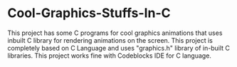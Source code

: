 # Cool-Graphics-Stuffs-In-C
This project has some C programs for cool graphics animations that uses inbuilt C library for rendering animations on the screen.
This project is completely based on C Language and uses "graphics.h" library of in-built C libraries. 
This project works fine with Codeblocks IDE for C language.
